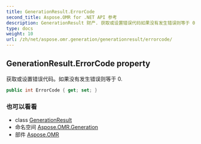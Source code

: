 ```yaml
---
title: GenerationResult.ErrorCode
second_title: Aspose.OMR for .NET API 参考
description: GenerationResult 财产. 获取或设置错误代码如果没有发生错误则等于 0.
type: docs
weight: 10
url: /zh/net/aspose.omr.generation/generationresult/errorcode/
---
```

## GenerationResult.ErrorCode property

获取或设置错误代码。如果没有发生错误则等于 0.

```csharp
public int ErrorCode { get; set; }
```

### 也可以看看

* class [GenerationResult](../)
* 命名空间 [Aspose.OMR.Generation](../../generationresult/)
* 部件 [Aspose.OMR](../../../)


